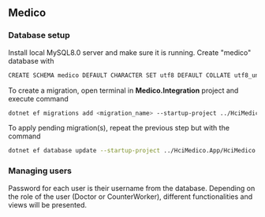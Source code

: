 ## Medico

### Database setup

Install local MySQL8.0 server and make sure it is running. Create "medico" database with
```sh
CREATE SCHEMA medico DEFAULT CHARACTER SET utf8 DEFAULT COLLATE utf8_unicode_ci;
```
To create a migration, open terminal in **Medico.Integration** project and execute command
```sh
dotnet ef migrations add <migration_name> --startup-project ../HciMedico.App/HciMedico.App.csproj
```

To apply pending migration(s), repeat the previous step but with the command
```sh
dotnet ef database update --startup-project ../HciMedico.App/HciMedico.App.csproj
```

### Managing users

Password for each user is their username from the database. Depending on the role of the user (Doctor or CounterWorker),
different functionalities and views will be presented.